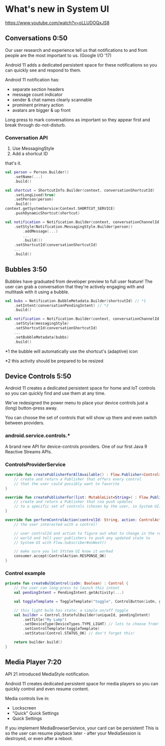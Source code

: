 # What's new in System UI

<https://www.youtube.com/watch?v=oLLUDOQxJS8>

## Conversations 0:50

Our user research and experience tell us that notifications to and from people are the most important to us. (Google I/O '17)

Android 11 adds a dedicated persistent space for these notifications so you can quickly see and respond to them.

Android 11 notification has:

- separate section headers
- message count indicator
- sender & chat names clearly scannable
- prominent primary action
- avatars are bigger & up front

Long press to mark conversations as important so they appear first and break through do-not-disturb.

### Conversation API

1. Use MessagingStyle
2. Add a shortcut ID

that's it.

```kotlin
val person = Person.Builder()
    .setName(...)
    .build()

val shortcut = ShortcutInfo.Builder(context, conversationShortcutId)
    .setLongLived(true)
    .setPerson(person)
    .build()
context.getSystemService(Context.SHORTCUT_SERVICE)
    .pushDynamicShortcut(shortcut)

val notification = Notification.Builder(context, conversationChannelId)
    .setStyle(Notification.MessagingStyle.Builder(person))
        .addMessage(...)
        ...
        .build())
    .setShortcutId(conversationShortcutId)
    ...
    .build()
```

## Bubbles 3:50

Bubbles have graduated from developer preview to full user feature! The user can grab a conversation that they're actively engaging with and multitask with it using a bubble.

```kotlin
val bubs = Notification.BubbleMetadata.Builder(shortcutId) // *1
    .setIntent(conversationPendingIntent) // *2
    .build()

val notification = Notification.Builder(context, conversationChannelId)
    .setStyle(messagingStyle)
    .setShortcutId(conversationShortcutId)
    ...
    .setBubbleMetadata(bubbs)
    .build()
```

*1 the bubble will automatically use the shortcut's (adaptive) icon

*2 this activity should be prepared to be resized

## Device Controls 5:50

Android 11 creates a dedicated persistent space for home and IoT controls so you can quickly find and use them at any time.

We've redesigned the power menu to place your device controls just a (long) button-press away.

You can choose the set of controls that will show up there and even switch between providers.

### android.service.controls.*

A brand new API for device-controls providers. One of our first Java 9 Reactive Streams APIs.

### ControlsProviderService

```kotlin
override fun createPublisherForAllAvailable() : Flow.Publisher<Control> {
    // create and return a Publisher that offers every control
    // that the user could possibly want to favorite
}

override fun createPublisherFor(list: MutableList<String>) : Flow.Publisher<Control> {
    // create and return a Publisher that cna push updates
    // to a specific set of controls (chosen by the user, in System UI)
}
```

```kotlin
override fun performControlAction(controlId: String, action: ControlAction, consumer: Consumer<Int>) {
    // the user interacted with a control!

    // user controlId and action to figure out what to change in the real
    // world and tell your publishers to push any updated state to
    // System UI with Flow.Subscriber#onNext()

    // make sure you let SYstem UI know it worked
    consumer.accept(ControlAction.RESPONSE_OK)
}
```

### Control example

```kotlin
private fun createBulbControl(isOn: Boolean) : Control {
    // the user can long-press to launch this intent
    val pendingIntent = PendingIntent.getActivity(...)

    val toggleTemplate = ToggleTemplate("toggle", ControlButton(isOn, getString(R.string.desc)))

    // this light bulb has state: a simple on/off toggle
    val builder = Control.StatefulBuilder(uniqueId, pendingIntent)
        .setTitle("My Lump")
        .setDeviceType(DeviceTypes.TYPE_LIGHT) // lots to choose from!
        .setControlTemplate(toggleTemplate)
        .setStatus(Control.STATUS_OK) // don't forget this!

    return builder.build()
}
```

## Media Player 7:20

API 21 introduced MediaStyle notification.

Android 11 creates  dedicated persistent space for media players so you can quickly control and even resume content.

Media controls live in:

- Lockscreen
- "Quick" Quick Settings
- Quick Settings

If you implement MediaBrowserService, your card can be persistent! This is so the user can resume playback later - after your MediaSession is destroyed, or even after a reboot.

